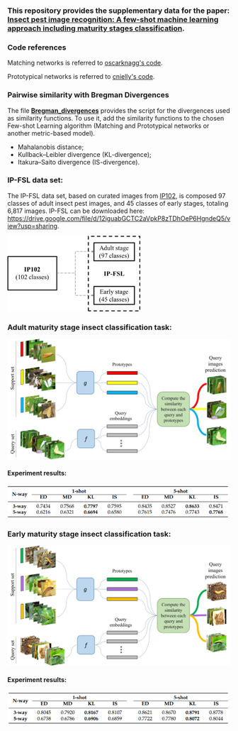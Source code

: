 ### This repository provides the supplementary data for the paper: [Insect pest image recognition: A few-shot machine learning approach including maturity stages classification](https://www.mdpi.com/2073-4395/12/8/1733).

### Code references
Matching networks is referred to [oscarknagg's code](https://github.com/oscarknagg/few-shot).

Prototypical networks is referred to [cnielly's code](https://github.com/cnielly/prototypical-networks-omniglot).

### Pairwise similarity with Bregman Divergences
The file **[Bregman_divergences](/Bregman_divergences.py)** provides the script for the divergences used as similarity functions. To use it, add the similarity functions to the chosen Few-shot Learning algorithm (Matching and Prototypical networks or another metric-based model).

- Mahalanobis distance;
- Kullback–Leibler divergence (KL-divergence);
- Itakura–Saito divergence (IS-divergence).

### IP-FSL data set:
The IP-FSL data set, based on curated images from [IP102](https://openaccess.thecvf.com/content_CVPR_2019/html/Wu_IP102_A_Large-Scale_Benchmark_Dataset_for_Insect_Pest_Recognition_CVPR_2019_paper.html), is composed 97 classes of adult insect pest images, and 45 classes of early stages, totaling 6,817 images.
IP-FSL can be downloaded here: https://drive.google.com/file/d/12iguabGCTC2aVpkP8zTDhOeP6HgndeQ5/view?usp=sharing.

<img src="/Figures/data_config.jpg" alt="drawing" width="300"/>

### Adult maturity stage insect classification task:

<!-- ![Episode](/Figures/task_example_adult.jpg) -->
<img src="/Figures/task_example_adult.jpg" alt="drawing" width="600"/>

#### Experiment results:
<!-- ![Adult_results](/Figures/adult_results.png) -->
<img src="/Figures/adult_results.png" alt="drawing" width="500"/>

### Early maturity stage insect classification task:

<!-- ![Episode](/Figures/task_example_adult.jpg) -->
<img src="/Figures/task_example_early.jpg" alt="drawing" width="600"/>

#### Experiment results:
<!-- ![Early_results](/Figures/early_results.png) -->
<img src="/Figures/early_results.png" alt="drawing" width="500"/>


